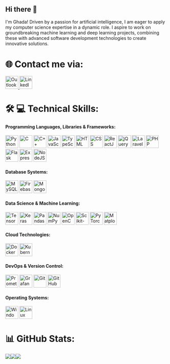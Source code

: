 ## Hi there 👋

I'm Ghada! Driven by a passion for artificial intelligence, I am eager to apply my computer science expertise in a dynamic role. I aspire to work on groundbreaking machine learning and deep learning projects, combining these with advanced software development technologies to create innovative solutions.

# 🌐 Contact me via:

<a href="mailto:ghada.ataoui@supcom.tn">
    <img src="https://upload.wikimedia.org/wikipedia/commons/d/df/Microsoft_Office_Outlook_%282018–present%29.svg" width="40" height="40" alt="Outlook Email" />
</a>

<a href="https://www.linkedin.com/in/ghada-ataoui-387083229/">
    <img src="https://cdn.jsdelivr.net/gh/devicons/devicon/icons/linkedin/linkedin-original.svg" width="40" height="40" alt="LinkedIn" />
</a>

# 🛠️ 💻 Technical Skills:

#### **Programming Languages, Libraries & Frameworks:**
<p>
  <img src="https://cdn.jsdelivr.net/gh/devicons/devicon/icons/python/python-original.svg" width="40" alt="Python" />
  <img src="https://cdn.jsdelivr.net/gh/devicons/devicon/icons/c/c-original.svg" width="40" alt="C" />
  <img src="https://cdn.jsdelivr.net/gh/devicons/devicon/icons/cplusplus/cplusplus-original.svg" width="40" alt="C++" />
  <img src="https://cdn.jsdelivr.net/gh/devicons/devicon/icons/javascript/javascript-original.svg" width="40" alt="JavaScript" />
  <img src="https://cdn.jsdelivr.net/gh/devicons/devicon/icons/typescript/typescript-original.svg" width="40" alt="TypeScript" />
  <img src="https://cdn.jsdelivr.net/gh/devicons/devicon/icons/html5/html5-original.svg" width="40" alt="HTML" />
  <img src="https://cdn.jsdelivr.net/gh/devicons/devicon/icons/css3/css3-original.svg" width="40" alt="CSS" />
  <img src="https://cdn.jsdelivr.net/gh/devicons/devicon/icons/react/react-original.svg" width="40" alt="ReactJS" />
  <img src="https://cdn.jsdelivr.net/gh/devicons/devicon/icons/jquery/jquery-original.svg" width="40" alt="jQuery" />
  <img src="https://cdn.jsdelivr.net/gh/devicons/devicon/icons/laravel/laravel-original.svg" width="40" alt="Laravel" />
  <img src="https://cdn.jsdelivr.net/gh/devicons/devicon/icons/php/php-original.svg" width="40" alt="PHP" />
  <img src="https://cdn.jsdelivr.net/gh/devicons/devicon/icons/flask/flask-original.svg" width="40" alt="Flask" />
  <img src="https://cdn.jsdelivr.net/gh/devicons/devicon/icons/express/express-original.svg" width="40" alt="ExpressJS" />
  <img src="https://cdn.jsdelivr.net/gh/devicons/devicon/icons/nodejs/nodejs-original.svg" width="40" alt="NodeJS" />
</p>

#### **Database Systems:**
<p>
  <img src="https://cdn.jsdelivr.net/gh/devicons/devicon/icons/mysql/mysql-original.svg" width="40" alt="MySQL" />
  <img src="https://cdn.jsdelivr.net/gh/devicons/devicon/icons/firebase/firebase-original.svg" width="40" alt="Firebase" />
  <img src="https://cdn.jsdelivr.net/gh/devicons/devicon/icons/mongodb/mongodb-original.svg" width="40" alt="MongoDB" />
</p>

#### **Data Science & Machine Learning:**
<p>
  <img src="https://cdn.jsdelivr.net/gh/devicons/devicon/icons/tensorflow/tensorflow-original.svg" width="40" alt="TensorFlow" />
  <img src="https://upload.wikimedia.org/wikipedia/commons/a/ae/Keras_logo.svg" width="40" alt="Keras" />
  <img src="https://cdn.jsdelivr.net/gh/devicons/devicon/icons/pandas/pandas-original.svg" width="40" alt="Pandas" />
  <img src="https://cdn.jsdelivr.net/gh/devicons/devicon/icons/numpy/numpy-original.svg" width="40" alt="NumPy" />
  <img src="https://cdn.jsdelivr.net/gh/devicons/devicon/icons/opencv/opencv-original.svg" width="40" alt="OpenCV" />
  <img src="https://cdn.jsdelivr.net/gh/devicons/devicon/icons/scikitlearn/scikitlearn-original.svg" width="40" alt="Scikit-learn" />
  <img src="https://cdn.jsdelivr.net/gh/devicons/devicon/icons/pytorch/pytorch-original.svg" width="40" alt="PyTorch" />
  <img src="https://upload.wikimedia.org/wikipedia/commons/8/84/Matplotlib_icon.svg" width="40" alt="Matplotlib" />
</p>

#### **Cloud Technologies:**
<p>
  <img src="https://cdn.jsdelivr.net/gh/devicons/devicon/icons/docker/docker-original.svg" width="40" alt="Docker" />
  <img src="https://cdn.jsdelivr.net/gh/devicons/devicon/icons/kubernetes/kubernetes-plain.svg" width="40" alt="Kubernetes" />
</p>

#### **DevOps & Version Control:**
<p>
  <img src="https://raw.githubusercontent.com/gilbarbara/logos/master/logos/prometheus.svg" width="40" alt="Prometheus" />
  <img src="https://raw.githubusercontent.com/gilbarbara/logos/master/logos/grafana.svg" width="40" alt="Grafana" />
  <img src="https://cdn.jsdelivr.net/gh/devicons/devicon/icons/git/git-original.svg" width="40" alt="Git" />
  <img src="https://cdn.jsdelivr.net/gh/devicons/devicon/icons/github/github-original.svg" width="40" alt="GitHub" />
</p>

#### **Operating Systems:**
<p>
  <img src="https://cdn.jsdelivr.net/gh/devicons/devicon/icons/windows8/windows8-original.svg" width="40" alt="Windows" />
  <img src="https://cdn.jsdelivr.net/gh/devicons/devicon/icons/linux/linux-original.svg" width="40" alt="Linux" />
</p>

# 📊 GitHub Stats:

![](https://github-readme-streak-stats.herokuapp.com/?user=Ghada-Ataaoui&hide_border=false)![](https://github-readme-stats.vercel.app/api?username=Ghada-Ataaoui&hide_border=false&include_all_commits=true&count_private=true)![](https://github-readme-stats.vercel.app/api/top-langs/?username=Ghada-Ataaoui&hide_border=false&include_all_commits=true&count_private=true&layout=compact)
